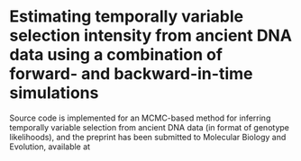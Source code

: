 # Estimating temporally variable selection intensity from ancient DNA data using a combination of forward- and backward-in-time simulations
Source code is implemented for an MCMC-based method for inferring temporally variable selection from ancient DNA data (in format of genotype likelihoods), and the preprint has been submitted to Molecular Biology and Evolution, available at
